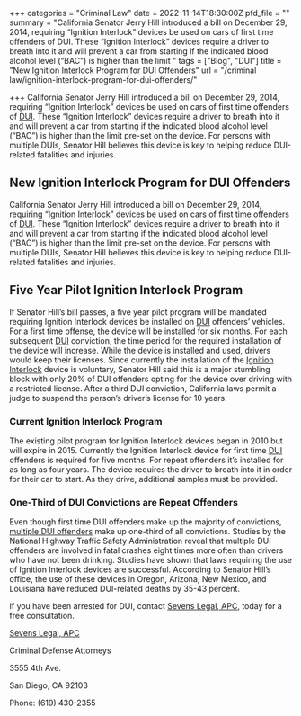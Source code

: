 +++
categories = "Criminal Law"
date = 2022-11-14T18:30:00Z
pfd_file = ""
summary = "California Senator Jerry Hill introduced a bill on December 29, 2014, requiring “Ignition Interlock” devices be used on cars of first time offenders of DUI. These “Ignition Interlock” devices require a driver to breath into it and will prevent a car from starting if the indicated blood alcohol level (“BAC”) is higher than the limit "
tags = ["Blog", "DUI"]
title = "New Ignition Interlock Program for DUI Offenders"
url = "/criminal law/ignition-interlock-program-for-dui-offenders/"

+++
California Senator Jerry Hill introduced a bill on December 29, 2014, requiring “Ignition Interlock” devices be used on cars of first time offenders of [DUI](https://www.sevenslegal.com/san-diego-dui-defense-lawyer/ "San Diego DUI Defense Lawyer"). These “Ignition Interlock” devices require a driver to breath into it and will prevent a car from starting if the indicated blood alcohol level (“BAC”) is higher than the limit pre-set on the device. For persons with multiple DUIs, Senator Hill believes this device is key to helping reduce DUI-related fatalities and injuries.

## New Ignition Interlock Program for DUI Offenders

California Senator Jerry Hill introduced a bill on December 29, 2014, requiring “Ignition Interlock” devices be used on cars of first time offenders of [DUI](https://www.sevenslegal.com/san-diego-dui-defense-lawyer/ "San Diego DUI Defense Lawyer"). These “Ignition Interlock” devices require a driver to breath into it and will prevent a car from starting if the indicated blood alcohol level (“BAC”) is higher than the limit pre-set on the device. For persons with multiple DUIs, Senator Hill believes this device is key to helping reduce DUI-related fatalities and injuries.

## Five Year Pilot Ignition Interlock Program

If Senator Hill’s bill passes, a five year pilot program will be mandated requiring Ignition Interlock devices be installed on [DUI](https://www.sevenslegal.com/san-diego-dui-defense-lawyer/ "San Diego DUI Defense Lawyer") offenders’ vehicles. For a first time offense, the device will be installed for six months. For each subsequent [DUI](https://www.sevenslegal.com/san-diego-dui-defense-lawyer/ "San Diego DUI Defense Lawyer") conviction, the time period for the required installation of the device will increase. While the device is installed and used, drivers would keep their licenses. Since currently the installation of the [Ignition Interlock](https://www.sevenslegal.com/san-diego-dui-defense-lawyer/ "San Diego DUI Defense Lawyer") device is voluntary, Senator Hill said this is a major stumbling block with only 20% of DUI offenders opting for the device over driving with a restricted license. After a third DUI conviction, California laws permit a judge to suspend the person’s driver’s license for 10 years.

### Current Ignition Interlock Program

The existing pilot program for Ignition Interlock devices began in 2010 but will expire in 2015. Currently the Ignition Interlock device for first time [DUI](https://www.sevenslegal.com/san-diego-dui-defense-lawyer/ "San Diego DUI Defense Lawyer") offenders is required for five months. For repeat offenders it’s installed for as long as four years. The device requires the driver to breath into it in order for their car to start. As they drive, additional samples must be provided.

### One-Third of DUI Convictions are Repeat Offenders

Even though first time DUI offenders make up the majority of convictions, [multiple DUI offenders](https://www.sevenslegal.com/san-diego-dui-defense-lawyer/ "San Diego DUI Defense Lawyer") make up one-third of all convictions. Studies by the National Highway Traffic Safety Administration reveal that multiple DUI offenders are involved in fatal crashes eight times more often than drivers who have not been drinking. Studies have shown that laws requiring the use of Ignition Interlock devices are successful. According to Senator Hill’s office, the use of these devices in Oregon, Arizona, New Mexico, and Louisiana have reduced DUI-related deaths by 35-43 percent.

If you have been arrested for DUI, contact [Sevens Legal, APC](https://www.sevenslegal.com/ "Sevens Legal, APC"), today for a free consultation.

[Sevens Legal, APC](https://www.sevenslegal.com/ "Sevens Legal, APC")

Criminal Defense Attorneys

3555 4th Ave.

San Diego, CA 92103

Phone: (619) 430-2355